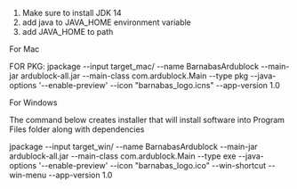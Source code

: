 1) Make sure to install JDK 14
2) add java to JAVA_HOME environment variable
3) add JAVA_HOME to path

For Mac

FOR PKG:
jpackage --input target_mac/ --name BarnabasArdublock --main-jar ardublock-all.jar --main-class com.ardublock.Main --type pkg --java-options '--enable-preview' --icon "barnabas_logo.icns" --app-version 1.0


For Windows

The command below creates installer that will install software into Program Files folder along with dependencies

jpackage --input target_win/ --name BarnabasArdublock --main-jar ardublock-all.jar --main-class com.ardublock.Main --type exe --java-options '--enable-preview' --icon "barnabas_logo.ico" --win-shortcut --win-menu --app-version 1.0
